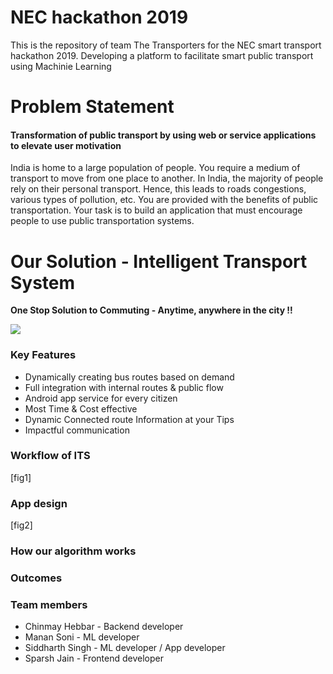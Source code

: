 # NEC hackathon 2019
This is the repository of team The Transporters for the NEC smart transport hackathon 2019.
Developing a platform to facilitate smart public transport using Machinie Learning

# Problem Statement
#### Transformation of public transport by using web or service applications to elevate user motivation
India is home to a large population of people. You require a medium of transport to move from one place to another. In India, the majority of people rely on their personal transport. Hence, this leads to roads congestions, various types of pollution, etc. You are provided with the benefits of public transportation. Your task is to build an application that must encourage people to use public transportation systems.
# Our Solution  - Intelligent Transport System
 **One Stop Solution to Commuting - Anytime, anywhere in the city !!**

![](https://lh5.googleusercontent.com/liHuZj_dpud3T7ga56BUcFx62CmP4-55VJ_w2ITN93Mnp6ncAvK5fEUPfc-h5nLvN_4_SCzWqdwXnBMS0pZt5MnID01O0CZqIEYRCTCnCn2yMZ8YtdJfeECbhJtuWjpaBkZmQzlNEnY)
### Key Features
-   Dynamically creating bus routes based on demand
-   Full integration with internal routes & public flow
-   Android app service for every citizen
-   Most Time & Cost effective
-   Dynamic Connected route Information at your Tips
-   Impactful communication

### Workflow of ITS
[fig1]

###  App design
[fig2]

### How our algorithm works

### Outcomes

### Team members
* Chinmay Hebbar - Backend developer
* Manan Soni - ML developer
* Siddharth Singh - ML developer / App developer
* Sparsh Jain - Frontend developer
